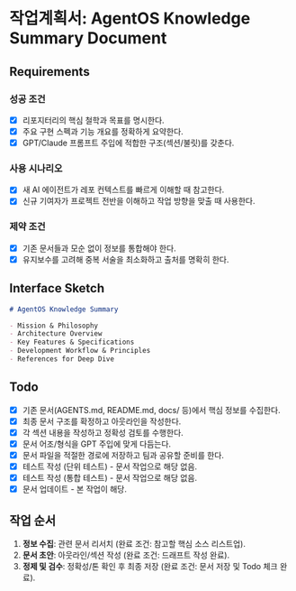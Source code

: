 # 작업계획서: AgentOS Knowledge Summary Document

## Requirements

### 성공 조건

- [x] 리포지터리의 핵심 철학과 목표를 명시한다.
- [x] 주요 구현 스펙과 기능 개요를 정확하게 요약한다.
- [x] GPT/Claude 프롬프트 주입에 적합한 구조(섹션/불릿)를 갖춘다.

### 사용 시나리오

- [x] 새 AI 에이전트가 레포 컨텍스트를 빠르게 이해할 때 참고한다.
- [x] 신규 기여자가 프로젝트 전반을 이해하고 작업 방향을 맞출 때 사용한다.

### 제약 조건

- [x] 기존 문서들과 모순 없이 정보를 통합해야 한다.
- [x] 유지보수를 고려해 중복 서술을 최소화하고 출처를 명확히 한다.

## Interface Sketch

```markdown
# AgentOS Knowledge Summary

- Mission & Philosophy
- Architecture Overview
- Key Features & Specifications
- Development Workflow & Principles
- References for Deep Dive
```

## Todo

- [x] 기존 문서(AGENTS.md, README.md, docs/ 등)에서 핵심 정보를 수집한다.
- [x] 최종 문서 구조를 확정하고 아웃라인을 작성한다.
- [x] 각 섹션 내용을 작성하고 정확성 검토를 수행한다.
- [x] 문서 어조/형식을 GPT 주입에 맞게 다듬는다.
- [x] 문서 파일을 적절한 경로에 저장하고 팀과 공유할 준비를 한다.
- [x] 테스트 작성 (단위 테스트) - 문서 작업으로 해당 없음.
- [x] 테스트 작성 (통합 테스트) - 문서 작업으로 해당 없음.
- [x] 문서 업데이트 - 본 작업이 해당.

## 작업 순서

1. **정보 수집**: 관련 문서 리서치 (완료 조건: 참고할 핵심 소스 리스트업).
2. **문서 초안**: 아웃라인/섹션 작성 (완료 조건: 드래프트 작성 완료).
3. **정제 및 검수**: 정확성/톤 확인 후 최종 저장 (완료 조건: 문서 저장 및 Todo 체크 완료).
